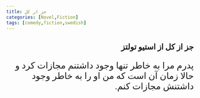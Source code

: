 ```yaml
---
title: جز از کل
categories: [Novel,Fiction]
tags: [comedy,fiction,swedish]
---
```


<style type="text/css"> 
@font-face { font-family: 'Roya'; src: url('../../roya.ttf'); } 
p { font-family: Roya; direction: rtl; font-size:24px; } 
ul {direction:rtl;}
h2 {direction:rtl;}
</style> 

## جز از کل از استیو تولتز

پدرم مرا به خاطر تنها وجود داشتنم مجازات کرد و حالا زمان آن است که من او را به خاطر وجود داشتنش مجازات کنم. 


